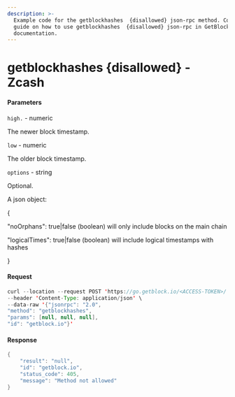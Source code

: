 ```yaml
---
description: >-
  Example code for the getblockhashes  {disallowed} json-rpc method. Сomplete
  guide on how to use getblockhashes  {disallowed} json-rpc in GetBlock.io Web3
  documentation.
---
```


# getblockhashes {disallowed} - Zcash

#### Parameters

`high.` - numeric

The newer block timestamp.

`low` - numeric

The older block timestamp.

`options` - string

Optional.

A json object:

{

"noOrphans": true|false (boolean) will only include blocks on the main chain

"logicalTimes": true|false (boolean) will include logical timestamps with hashes

}

#### Request

```java
curl --location --request POST 'https://go.getblock.io/<ACCESS-TOKEN>/' \
--header 'Content-Type: application/json' \ 
--data-raw '{"jsonrpc": "2.0",
"method": "getblockhashes",
"params": [null, null, null],
"id": "getblock.io"}'
```

#### Response

```java
{
    "result": "null",
    "id": "getblock.io",
    "status_code": 405,
    "message": "Method not allowed"
}
```
